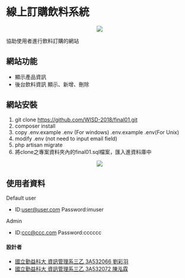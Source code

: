# 線上訂購飲料系統

<p align="center"><img src="https://i.imgur.com/5jHtEIz.jpg"></p>

協助使用者進行飲料訂購的網站

## 網站功能

- 顯示產品資訊
- 後台飲料資訊 顯示、新增、刪除

## 網站安裝

1. git clone https://github.com/WISD-2018/final01.git
2. composer install
3. copy .env.example .env (For windows) .env.example .env(For Unix)
4. modify .env (not need to input email field)
5. php artisan migrate
6. 將clone之專案資料夾內的final01.sql檔案，匯入進資料庫中
<p align="center"><img src="https://i.imgur.com/zSHk9lV.png"></p>

## 使用者資料

Default user
- ID:user@user.com Password:imuser

Admin
- ID:ccc@ccc.com Password:cccccc

#### 設計者
- [國立勤益科大 資訊管理系三乙 3A532066 劉彩羽](https://github.com/3A532066)
- [國立勤益科大 資訊管理系三乙 3A532072 陳泓霖](https://github.com/3A532072)